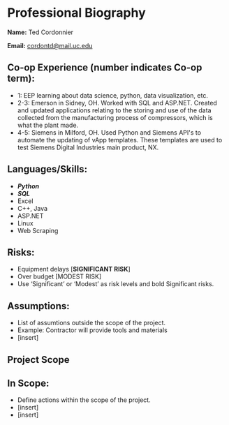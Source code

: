 # Professional Biography

**Name:** Ted Cordonnier

**Email:** cordontd@mail.uc.edu

## Co-op Experience (number indicates Co-op term):

- 1: EEP learning about data science, python, data visualization, etc.
- 2-3: Emerson in Sidney, OH. Worked with SQL and ASP.NET. Created and updated applications relating to the storing and use of the data collected from the manufacturing process of compressors, which is what the plant made.
- 4-5: Siemens in Milford, OH. Used Python and Siemens API's to automate the updating of vApp templates. These templates are used to test Siemens Digital Industries main product, NX.

## Languages/Skills:

- ___Python___
- ___SQL___
- Excel
- C++, Java
- ASP.NET
- Linux
- Web Scraping

## Risks:

- Equipment delays [**SIGNIFICANT RISK**]
- Over budget [MODEST RISK]
- Use ‘Significant’ or ‘Modest’ as risk levels and bold Significant risks.

## Assumptions:

- List of assumtions outside the scope of the project.
- Example: Contractor will provide tools and materials
- [insert]

## Project Scope

## In Scope:

- Define actions within the scope of the project.
- [insert]
- [insert]

